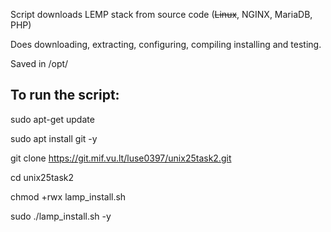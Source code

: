 Script downloads LEMP stack from source code (~~Linux~~, NGINX, MariaDB, PHP)

Does downloading, extracting, configuring, compiling installing and testing.

Saved in /opt/

## To run the script:

sudo apt-get update

sudo apt install git -y

git clone https://git.mif.vu.lt/luse0397/unix25task2.git

cd unix25task2

chmod +rwx lamp_install.sh

sudo ./lamp_install.sh -y